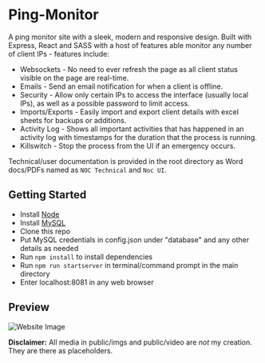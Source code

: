 # Ping-Monitor

A ping monitor site with a sleek, modern and responsive design. Built with Express, React and SASS with a host of features able monitor any number of client IPs - features include:

  * Websockets - No need to ever refresh the page as all client status visible on the page are real-time.
  * Emails - Send an email notification for when a client is offline.
  * Security - Allow only certain IPs to access the interface (usually local IPs), as well as a possible password to limit access.
  * Imports/Exports - Easily import and export client details with excel sheets for backups or additions.
  * Activity Log - Shows all important activities that has happened in an activity log with timestamps for the duration that the process is running.
  * Killswitch - Stop the process from the UI if an emergency occurs.

Technical/user documentation is provided in the root directory as Word docs/PDFs named as `NOC Technical` and `Noc UI`.

## Getting Started

  * Install [Node](https://nodejs.org/en/)
  * Install [MySQL](https://www.mysql.com/products/community/)
  * Clone this repo
  * Put MySQL credentials in config.json under "database" and any other details as needed
  * Run `npm install` to install dependencies
  * Run `npm run startserver` in terminal/command prompt in the main directory
  * Enter localhost:8081 in any web browser

## Preview

![Website Image](https://i.imgur.com/aIRztu3.png)

**Disclaimer:** All media in public/imgs and public/video are *not* my creation. They are there as placeholders.
